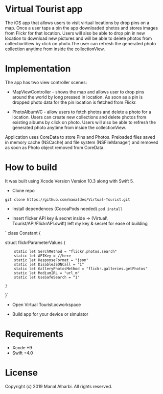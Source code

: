 # Virtual Tourist app

The iOS app that allows users to visit virtual locations by drop pins on a map. Once a user taps a pin the app downloaded photos and stores images from Flickr for that location. Users will also be able to drop pin in new location to download new pictures and will be able to delete photos from collectionView by click on photo.The user can refresh the generated photo collection anytime from inside the collectionView.


# Implementation

The app has two view controller scenes:

* MapViewController - shows the map and allows user to drop pins around the world by long pressed in location. As soon as a pin is dropped photo data for the pin location is fetched from Flickr.

* PhotoAlbumVC - allow users to fetch photos and delete a photo for a location. Users can create new collections and delete photos from existing albums by click on photo. Users will also be able to refresh the generated photo anytime from inside the collectionView.

Application uses CoreData to store Pins and Photos. Preloaded files saved in memory cache (NSCache) and file system (NSFileManager) and removed as soon as Photo object removed from CoreData.


# How to build

It was built using Xcode Version Version 10.3 along with Swift 5.

* Clone repo

` git clone https://github.com/manaldes/Virtual-Tourist.git `

* Install dependences (CocoaPods needed)
` pod install `

* Insert flicker API key & secret inside -> (Virtual\ Tourist/API/FlickrAPI.swift) left my key & secret for ease of building

` class Constant {

struct flickrParameterValues {
        
        static let SerchMethod = "flickr.photos.search"
        static let APIKey = //here
        static let ResponseFormat = "json"
        static let DisableJSONCall = "1"
        static let GalleryPhotosMethod = "flickr.galleries.getPhotos"
        static let MediumIRL = "url_m"
        static let UseSafeSearch = "1"
        
    }
}`

* Open Virtual Tourist.xcworkspace

* Build app for your device or simulator


# Requirements

* Xcode +9
* Swift +4.0


# License

Copyright (c) 2019 Manal Alharbi. All rights reserved.

